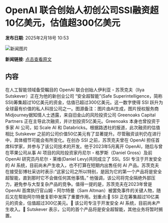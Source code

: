 # OpenAI 联合创始人初创公司SSI融资超10亿美元，估值超300亿美元

**发布日期**: 2025年2月18号 10:53

![新闻图片](https://pic.chinaz.com/picmap/202308091546512360_0.jpg)

**新闻链接**: [点击查看原文](https://www.aibase.com/zh/news/15461)

## 内容

在人工智能领域备受瞩目的 OpenAI 联合创始人伊利亚・苏茨克夫（Ilya Sutskever）正在为他的新创业公司 “安全超智能”(Safe Superintelligence，简称 SSI)筹集超过10亿美元的资金，估值已超过300亿美元。这一数字使得 SSI 跃升为全球最有价值的私人科技公司之一。图源备注：图片由AI生成，图片授权服务商Midjourney据知情人士透露，来自旧金山的风险投资公司 Greenoaks Capital Partners 正在主导此次融资，并计划投资5亿美元。Greenoaks 本身也曾投资于多家 AI 公司，如 Scale AI 和 Databricks。根据路透社的报道，此次融资的估值相比 Sutskever 之前的公司价值50亿美元有了显著提升。尽管融资谈判仍在进行中，具体细节可能会有所变化。在创办 SSI 之前，苏茨克夫曾在 OpenAI 担任首席科学家，并参与了该公司技术的开发。他于2023年5月离开 OpenAI，随后与曾在苹果公司从事 AI 项目的风险投资家丹尼尔・格罗斯（Daniel Gross）及前 OpenAI 研究员丹尼尔・莱维(Daniel Levy)共同成立了 SSI。SSI 专注于开发安全的 AI 系统，目前尚未产生收入，也不打算在短期内出售任何 AI 产品。苏茨克夫在接受彭博社采访时表示:“这家公司之所以特别，是因为它的第一个产品将是安全超智能，直到那时它不会做任何其他事情。” 他强调，该公司将完全隔绝外部压力，避免参与大型复杂产品的竞争。值得一提的是，苏茨克夫在2023年曾是 OpenAI 首席执行官山姆・阿尔特曼（Sam Altman）被罢免事件的关键人物，随后又在帮助阿尔特曼复职中发挥了重要作用。划重点:🌟 SSI 正在筹集超过10亿美元的资金，估值超过300亿美元。🚀 该公司专注于开发安全 AI 系统，目前尚未产生收入。🤖 Sutskever 表示，公司的首个产品将是安全超智能，其他业务将暂时搁置。
